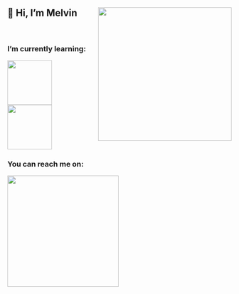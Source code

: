 ## 👋 Hi, I’m Melvin  <img align="right" width="300" src="https://bymelvin.com/wp-content/uploads/2021/02/Melvin-2.png"/>


<br>

### I’m currently learning:
<img width="100" src="https://res.cloudinary.com/practicaldev/image/fetch/s--be3eR7Dm--/c_limit%2Cf_auto%2Cfl_progressive%2Cq_auto%2Cw_880/https://nunomalex.me/svelte-logo.png" > 
<img width="100" src="https://dev.co/wp-content/uploads/2020/06/kisspng-react-logo-redux-webpack-babel-5b7b7258694912.5465440215348168564313.png" >


### You can reach me on: 
<a href="https://www.linkedin.com/in/melvin-de-jong/"> <img width="250" src="https://cdn.worldvectorlogo.com/logos/linkedin.svg"> </a>






<!---
Melvin-DeJong/Melvin-DeJong is a ✨ special ✨ repository because its `README.md` (this file) appears on your GitHub profile.
You can click the Preview link to take a look at your changes.
--->
